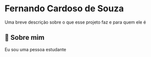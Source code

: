 # Fernando Cardoso de Souza

Uma breve descrição sobre o que esse projeto faz e para quem ele é


## 🚀 Sobre mim
Eu sou uma pessoa estudante
